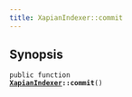 ```yaml
---
title: XapianIndexer::commit
---
```


## Synopsis

<code>public function <b><a href="XapianIndexer">XapianIndexer</a>::commit</b>()</code>

